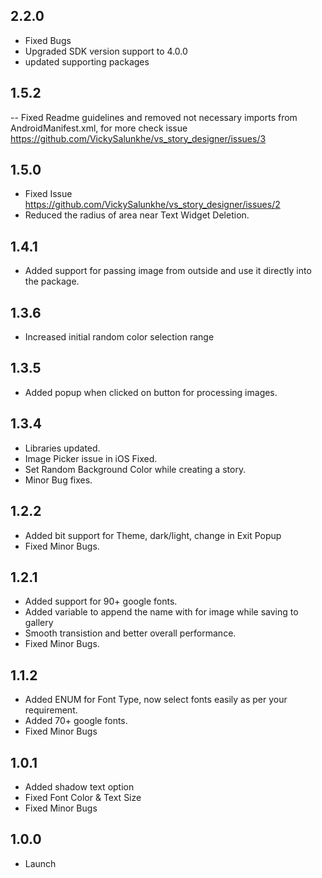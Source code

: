 ## 2.2.0

- Fixed Bugs
- Upgraded SDK version support to 4.0.0
- updated supporting packages

## 1.5.2

-- Fixed Readme guidelines and removed not necessary imports from AndroidManifest.xml, for more
check issue https://github.com/VickySalunkhe/vs_story_designer/issues/3

## 1.5.0

- Fixed Issue https://github.com/VickySalunkhe/vs_story_designer/issues/2
- Reduced the radius of area near Text Widget Deletion.

## 1.4.1

- Added support for passing image from outside and use it directly into the package.

## 1.3.6

- Increased initial random color selection range

## 1.3.5

- Added popup when clicked on button for processing images.

## 1.3.4

- Libraries updated.
- Image Picker issue in iOS Fixed.
- Set Random Background Color while creating a story.
- Minor Bug fixes.

## 1.2.2

- Added bit support for Theme, dark/light, change in Exit Popup
- Fixed Minor Bugs.

## 1.2.1

- Added support for 90+ google fonts.
- Added variable to append the name with for image while saving to gallery
- Smooth transistion and better overall performance.
- Fixed Minor Bugs.

## 1.1.2

- Added ENUM for Font Type, now select fonts easily as per your requirement.
- Added 70+ google fonts.
- Fixed Minor Bugs

## 1.0.1

- Added shadow text option
- Fixed Font Color & Text Size
- Fixed Minor Bugs

## 1.0.0

- Launch
